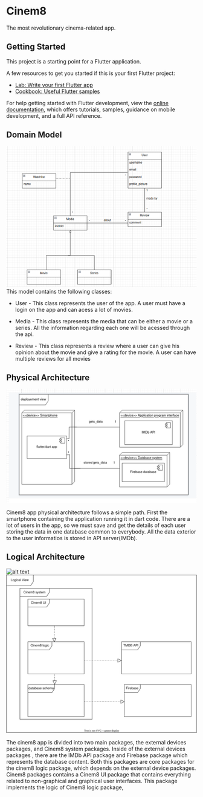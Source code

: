 # Cinem8

The most revolutionary cinema-related app.

## Getting Started

This project is a starting point for a Flutter application.

A few resources to get you started if this is your first Flutter project:

- [Lab: Write your first Flutter app](https://docs.flutter.dev/get-started/codelab)
- [Cookbook: Useful Flutter samples](https://docs.flutter.dev/cookbook)

For help getting started with Flutter development, view the
[online documentation](https://docs.flutter.dev/), which offers tutorials,
samples, guidance on mobile development, and a full API reference.

## Domain Model
<img src="domain.png"> 
This model contains the following classes:

    
  * User - This class represents the user of the app. A user must have a login on the app and can acess a lot of movies.
  
  * Media - This class represents the media that can be either a movie or a series. All the information regarding each one will be acessed through the api.

  * Review - This class represents a review where a user can give his opinion about the movie and give a rating for the movie. A user can have multiple reviews for all   movies
## Physical Architecture

<img src="physical.png"> 

Cinem8 app physical architecture follows a simple path. First the smartphone containing the application running it in dart code. There are a lot of users in the app, so we must save and get the details of each user storing the data in one database common to everybody. All the data exterior to the user informatios is stored in API server(IMDb).

## Logical Architecture
![alt text]("./logcalarch.drawio.svg")
<img src="./logcalarch.drawio.svg">

The cinem8 app is divided into two main packages, the external devices packages, and Cinem8 system packages. Inside of the external devices packages , there are the
IMDb API package and Firebase package which represents the database content. Both this packages are core packages for the cinem8 logic package, which depends on the external device packages. Cinem8 packages contains a Cinem8 UI package that contains everything related to non-graphical and graphical user interfaces. This package implements the logic of Cinem8 logic package,



